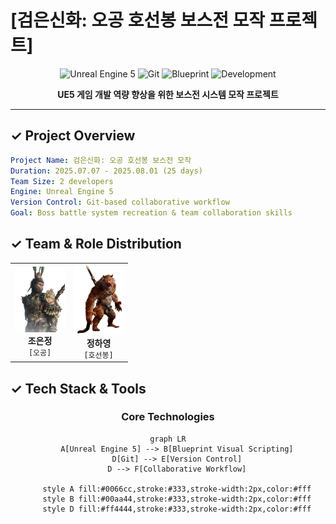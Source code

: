 # [검은신화: 오공 호선봉 보스전 모작 프로젝트]

<div align="center">

![Unreal Engine 5](https://img.shields.io/badge/Unreal%20Engine-5-blue?style=for-the-badge&logo=unrealengine&logoColor=white)
![Git](https://img.shields.io/badge/Git-F05032?style=for-the-badge&logo=git&logoColor=white)
![Blueprint](https://img.shields.io/badge/Blueprint-00599C?style=for-the-badge&logo=unrealengine&logoColor=white)
![Development](https://img.shields.io/badge/Status-Completed-success?style=for-the-badge)

**UE5 게임 개발 역량 향상을 위한 보스전 시스템 모작 프로젝트**

</div>

---

## ✓ Project Overview

```yaml
Project Name: 검은신화: 오공 호선봉 보스전 모작
Duration: 2025.07.07 - 2025.08.01 (25 days)
Team Size: 2 developers
Engine: Unreal Engine 5
Version Control: Git-based collaborative workflow
Goal: Boss battle system recreation & team collaboration skills
```

## ✓ Team & Role Distribution

<table align="center">
<tr>
<td align="center" width="50%">
<img src="add/Oh.png" width="80"/>
<br><strong>조은정</strong><br>
<code>[오공]</code>
</td>
<td align="center" width="50%">
<img src="add/Hoo.png" width="80"/>
<br><strong>정하영</strong><br>
<code>[호선봉]</code>
</td>
</tr>
</table>

## ✓ Tech Stack & Tools

<div align="center">

### Core Technologies
```mermaid
graph LR
    A[Unreal Engine 5] --> B[Blueprint Visual Scripting]
    D[Git] --> E[Version Control]
    D --> F[Collaborative Workflow]
    
    style A fill:#0066cc,stroke:#333,stroke-width:2px,color:#fff
    style B fill:#00aa44,stroke:#333,stroke-width:2px,color:#fff
    style D fill:#ff4444,stroke:#333,stroke-width:2px,color:#fff
```

</div>
